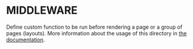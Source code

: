# MIDDLEWARE

Define custom function to be run before rendering a page or a group of pages (layouts). More information about the usage of this directory in [the documentation](https://nuxtjs.org/guide/routing#middleware).
